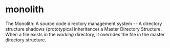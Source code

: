 # monolith

The Monolith: A source code directory management system --   A directory structure shadows (prototypical inheritance) a Master Directory Structure.   When a file exists in the _working_ directory, it overrides the file in the master directory structure.
